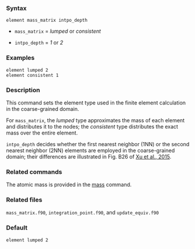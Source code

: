 
### Syntax

	element mass_matrix intpo_depth

* `mass_matrix` = _lumped_ or _consistent_

* `intpo_depth` = _1_ or _2_

### Examples

	element lumped 2
	element consistent 1

### Description

This command sets the element type used in the finite element calculation in the coarse-grained domain.

For `mass_matrix`, the _lumped_ type approximates the mass of each element and distributes it to the nodes; the _consistent_ type distributes the exact mass over the entire element.

`intpo_depth` decides whether the first nearest neighbor (1NN) or the second nearest neighbor (2NN) elements are employed in the coarse-grained domain; their differences are illustrated in Fig. B26 of [Xu et al., 2015](http://dx.doi.org/10.1016/j.ijplas.2015.05.007).

### Related commands

The atomic mass is provided in the [mass](mass.md) command.

### Related files

`mass_matrix.f90`, `integration_point.f90`, and `update_equiv.f90`

### Default

	element lumped 2